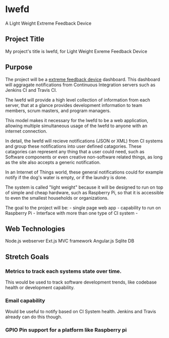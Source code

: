 # lwefd
A Light Weight Extreme Feedback Device

## Project Title
My project's title is lwefd, for Light Weight Exreme Feedback Device


## Purpose
The project will be a <a href='https://en.wikipedia.org/wiki/extreme_programming'>
extreme feedback device</a> dashboard. This dashboard will aggragate notifications
from Continuous Integration servers such as Jenkins CI and Travis CI. 

The lwefd will provide a high level collection of information from each server, that 
at a glance provides development information to team members, scrum masters, and 
program managers. 

This model makes it necessary for the lwefd to be a web application, allowing
multiple simultaneous usage of the lwefd to anyone with an internet connection.

In detail, the lwefd will recieve notifications (JSON or XML) from CI systems and group these 
notifications into user defined catagories. These catagories can represent any 
thing that a user could need, such as Software components or even creative 
non-software related things, as long as the site also accepts a generic notification.

In an Internet of Things world, these general notifications could for example
notify if the dog's water is empty, or if the laundry is done. 

The system is called "light weight" because it will be designed to run on top of
simple and cheap hardware, such as Raspberry Pi, so that it is accessible to even
the smallest households or organizations. 

The goal to the project will be: 
	- single page web app
	- capability to run on Raspberry Pi
	- Interface with more than one type of CI system
	- 

## Web Technologies
Node.js webserver
Ext.js MVC framework
Angular.js
Sqlite DB


## Stretch Goals

### Metrics to track each systems state over time. 
This would be used to track software development trends, like codebase health
or development capability. 

### Email capability
Would be useful to notify based on CI System health. Jenkins and Travis already can
do this though.

### GPIO Pin support for a platform like Raspberry pi

